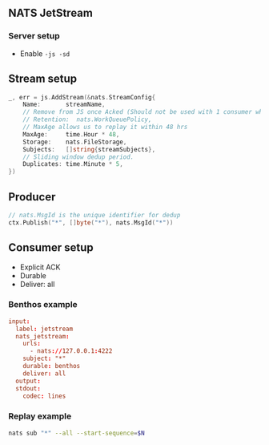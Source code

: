 ## NATS JetStream

### Server setup

- Enable `-js -sd`

## Stream setup

```go
_, err = js.AddStream(&nats.StreamConfig{
	Name:       streamName,
    // Remove from JS once Acked (Should not be used with 1 consumer which acts as a  relayer e.g. Benthos).
	// Retention:  nats.WorkQueuePolicy,
    // MaxAge allows us to replay it within 48 hrs
    MaxAge:     time.Hour * 48,
	Storage:    nats.FileStorage,
	Subjects:   []string{streamSubjects},
    // Sliding window dedup period.
	Duplicates: time.Minute * 5,
})
```

## Producer

```go
// nats.MsgId is the unique identifier for dedup
ctx.Publish("*", []byte("*"), nats.MsgId("*"))
```

## Consumer setup

- Explicit ACK
- Durable
- Deliver: all

### Benthos example

```toml
input:
  label: jetstream
  nats_jetstream:
    urls:
      - nats://127.0.0.1:4222
    subject: "*"
    durable: benthos
    deliver: all
  output:
  stdout:
    codec: lines
```

### Replay example

```bash
nats sub "*" --all --start-sequence=$N
```